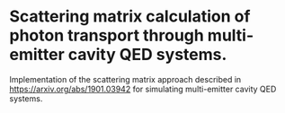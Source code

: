 # Scattering matrix calculation of photon transport through multi-emitter cavity QED systems.

Implementation of the scattering matrix approach described in https://arxiv.org/abs/1901.03942 for simulating multi-emitter cavity QED systems.
